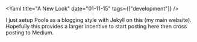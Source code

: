 <Yaml
title="A New Look"
date="01-11-15"
tags={["development"]}
/>

I just setup Poole as a blogging style with Jekyll on this (my main website).
Hopefully this provides a larger incentive to start posting here then cross posting to Medium.

